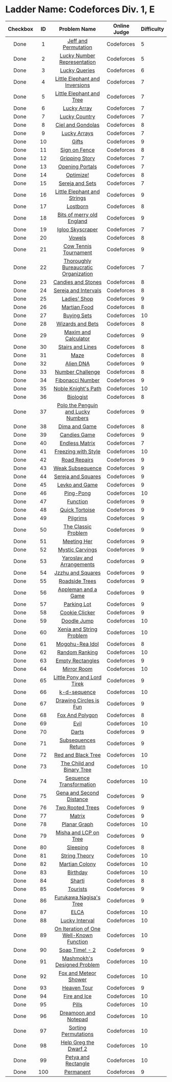 # Ladder Name: Codeforces Div. 1, E

| Checkbox | ID  | Problem Name | Online Judge | Difficulty |
|---|:---:|:---:|---|---|
|<img src="https://a2oj.thao.pw/?handle=T--&url=http%3A//codeforces.com/problemset/problem/351/E" width="13px"/> Done|1|[Jeff and Permutation](http://codeforces.com/problemset/problem/351/E)|Codeforces|5|
|<img src="https://a2oj.thao.pw/?handle=T--&url=http%3A//codeforces.com/problemset/problem/354/E" width="13px"/> Done|2|[Lucky Number Representation](http://codeforces.com/problemset/problem/354/E)|Codeforces|5|
|<img src="https://a2oj.thao.pw/?handle=T--&url=http%3A//codeforces.com/problemset/problem/145/E" width="13px"/> Done|3|[Lucky Queries](http://codeforces.com/problemset/problem/145/E)|Codeforces|6|
|<img src="https://a2oj.thao.pw/?handle=T--&url=http%3A//codeforces.com/problemset/problem/220/E" width="13px"/> Done|4|[Little Elephant and Inversions](http://codeforces.com/problemset/problem/220/E)|Codeforces|7|
|<img src="https://a2oj.thao.pw/?handle=T--&url=http%3A//codeforces.com/problemset/problem/258/E" width="13px"/> Done|5|[Little Elephant and Tree](http://codeforces.com/problemset/problem/258/E)|Codeforces|7|
|<img src="https://a2oj.thao.pw/?handle=T--&url=http%3A//codeforces.com/problemset/problem/121/E" width="13px"/> Done|6|[Lucky Array](http://codeforces.com/problemset/problem/121/E)|Codeforces|7|
|<img src="https://a2oj.thao.pw/?handle=T--&url=http%3A//codeforces.com/problemset/problem/95/E" width="13px"/> Done|7|[Lucky Country](http://codeforces.com/problemset/problem/95/E)|Codeforces|7|
|<img src="https://a2oj.thao.pw/?handle=T--&url=http%3A//codeforces.com/problemset/problem/321/E" width="13px"/> Done|8|[Ciel and Gondolas](http://codeforces.com/problemset/problem/321/E)|Codeforces|8|
|<img src="https://a2oj.thao.pw/?handle=T--&url=http%3A//codeforces.com/problemset/problem/256/E" width="13px"/> Done|9|[Lucky Arrays](http://codeforces.com/problemset/problem/256/E)|Codeforces|7|
|<img src="https://a2oj.thao.pw/?handle=T--&url=http%3A//codeforces.com/problemset/problem/229/E" width="13px"/> Done|10|[Gifts](http://codeforces.com/problemset/problem/229/E)|Codeforces|9|
|<img src="https://a2oj.thao.pw/?handle=T--&url=http%3A//codeforces.com/problemset/problem/484/E" width="13px"/> Done|11|[Sign on Fence](http://codeforces.com/problemset/problem/484/E)|Codeforces|8|
|<img src="https://a2oj.thao.pw/?handle=T--&url=http%3A//codeforces.com/problemset/problem/198/E" width="13px"/> Done|12|[Gripping Story](http://codeforces.com/problemset/problem/198/E)|Codeforces|7|
|<img src="https://a2oj.thao.pw/?handle=T--&url=http%3A//codeforces.com/problemset/problem/196/E" width="13px"/> Done|13|[Opening Portals](http://codeforces.com/problemset/problem/196/E)|Codeforces|7|
|<img src="https://a2oj.thao.pw/?handle=T--&url=http%3A//codeforces.com/problemset/problem/338/E" width="13px"/> Done|14|[Optimize!](http://codeforces.com/problemset/problem/338/E)|Codeforces|8|
|<img src="https://a2oj.thao.pw/?handle=T--&url=http%3A//codeforces.com/problemset/problem/425/E" width="13px"/> Done|15|[Sereja and Sets](http://codeforces.com/problemset/problem/425/E)|Codeforces|7|
|<img src="https://a2oj.thao.pw/?handle=T--&url=http%3A//codeforces.com/problemset/problem/204/E" width="13px"/> Done|16|[Little Elephant and Strings](http://codeforces.com/problemset/problem/204/E)|Codeforces|9|
|<img src="https://a2oj.thao.pw/?handle=T--&url=http%3A//codeforces.com/problemset/problem/93/E" width="13px"/> Done|17|[Lostborn](http://codeforces.com/problemset/problem/93/E)|Codeforces|8|
|<img src="https://a2oj.thao.pw/?handle=T--&url=http%3A//codeforces.com/problemset/problem/132/E" width="13px"/> Done|18|[Bits of merry old England](http://codeforces.com/problemset/problem/132/E)|Codeforces|9|
|<img src="https://a2oj.thao.pw/?handle=T--&url=http%3A//codeforces.com/problemset/problem/91/E" width="13px"/> Done|19|[Igloo Skyscraper](http://codeforces.com/problemset/problem/91/E)|Codeforces|7|
|<img src="https://a2oj.thao.pw/?handle=T--&url=http%3A//codeforces.com/problemset/problem/383/E" width="13px"/> Done|20|[Vowels](http://codeforces.com/problemset/problem/383/E)|Codeforces|8|
|<img src="https://a2oj.thao.pw/?handle=T--&url=http%3A//codeforces.com/problemset/problem/283/E" width="13px"/> Done|21|[Cow Tennis Tournament](http://codeforces.com/problemset/problem/283/E)|Codeforces|9|
|<img src="https://a2oj.thao.pw/?handle=T--&url=http%3A//codeforces.com/problemset/problem/201/E" width="13px"/> Done|22|[Thoroughly Bureaucratic Organization](http://codeforces.com/problemset/problem/201/E)|Codeforces|7|
|<img src="https://a2oj.thao.pw/?handle=T--&url=http%3A//codeforces.com/problemset/problem/101/E" width="13px"/> Done|23|[Candies and Stones](http://codeforces.com/problemset/problem/101/E)|Codeforces|8|
|<img src="https://a2oj.thao.pw/?handle=T--&url=http%3A//codeforces.com/problemset/problem/367/E" width="13px"/> Done|24|[Sereja and Intervals](http://codeforces.com/problemset/problem/367/E)|Codeforces|8|
|<img src="https://a2oj.thao.pw/?handle=T--&url=http%3A//codeforces.com/problemset/problem/286/E" width="13px"/> Done|25|[Ladies' Shop](http://codeforces.com/problemset/problem/286/E)|Codeforces|9|
|<img src="https://a2oj.thao.pw/?handle=T--&url=http%3A//codeforces.com/problemset/problem/77/E" width="13px"/> Done|26|[Martian Food](http://codeforces.com/problemset/problem/77/E)|Codeforces|8|
|<img src="https://a2oj.thao.pw/?handle=T--&url=http%3A//codeforces.com/problemset/problem/103/E" width="13px"/> Done|27|[Buying Sets](http://codeforces.com/problemset/problem/103/E)|Codeforces|10|
|<img src="https://a2oj.thao.pw/?handle=T--&url=http%3A//codeforces.com/problemset/problem/167/E" width="13px"/> Done|28|[Wizards and Bets](http://codeforces.com/problemset/problem/167/E)|Codeforces|8|
|<img src="https://a2oj.thao.pw/?handle=T--&url=http%3A//codeforces.com/problemset/problem/261/E" width="13px"/> Done|29|[Maxim and Calculator](http://codeforces.com/problemset/problem/261/E)|Codeforces|9|
|<img src="https://a2oj.thao.pw/?handle=T--&url=http%3A//codeforces.com/problemset/problem/498/E" width="13px"/> Done|30|[Stairs and Lines](http://codeforces.com/problemset/problem/498/E)|Codeforces|8|
|<img src="https://a2oj.thao.pw/?handle=T--&url=http%3A//codeforces.com/problemset/problem/123/E" width="13px"/> Done|31|[Maze](http://codeforces.com/problemset/problem/123/E)|Codeforces|8|
|<img src="https://a2oj.thao.pw/?handle=T--&url=http%3A//codeforces.com/problemset/problem/217/E" width="13px"/> Done|32|[Alien DNA](http://codeforces.com/problemset/problem/217/E)|Codeforces|9|
|<img src="https://a2oj.thao.pw/?handle=T--&url=http%3A//codeforces.com/problemset/problem/235/E" width="13px"/> Done|33|[Number Challenge](http://codeforces.com/problemset/problem/235/E)|Codeforces|8|
|<img src="https://a2oj.thao.pw/?handle=T--&url=http%3A//codeforces.com/problemset/problem/193/E" width="13px"/> Done|34|[Fibonacci Number](http://codeforces.com/problemset/problem/193/E)|Codeforces|9|
|<img src="https://a2oj.thao.pw/?handle=T--&url=http%3A//codeforces.com/problemset/problem/226/E" width="13px"/> Done|35|[Noble Knight's Path](http://codeforces.com/problemset/problem/226/E)|Codeforces|10|
|<img src="https://a2oj.thao.pw/?handle=T--&url=http%3A//codeforces.com/problemset/problem/311/E" width="13px"/> Done|36|[Biologist](http://codeforces.com/problemset/problem/311/E)|Codeforces|8|
|<img src="https://a2oj.thao.pw/?handle=T--&url=http%3A//codeforces.com/problemset/problem/288/E" width="13px"/> Done|37|[Polo the Penguin and Lucky Numbers](http://codeforces.com/problemset/problem/288/E)|Codeforces|9|
|<img src="https://a2oj.thao.pw/?handle=T--&url=http%3A//codeforces.com/problemset/problem/273/E" width="13px"/> Done|38|[Dima and Game](http://codeforces.com/problemset/problem/273/E)|Codeforces|8|
|<img src="https://a2oj.thao.pw/?handle=T--&url=http%3A//codeforces.com/problemset/problem/341/E" width="13px"/> Done|39|[Candies Game](http://codeforces.com/problemset/problem/341/E)|Codeforces|9|
|<img src="https://a2oj.thao.pw/?handle=T--&url=http%3A//codeforces.com/problemset/problem/249/E" width="13px"/> Done|40|[Endless Matrix](http://codeforces.com/problemset/problem/249/E)|Codeforces|7|
|<img src="https://a2oj.thao.pw/?handle=T--&url=http%3A//codeforces.com/problemset/problem/150/E" width="13px"/> Done|41|[Freezing with Style](http://codeforces.com/problemset/problem/150/E)|Codeforces|10|
|<img src="https://a2oj.thao.pw/?handle=T--&url=http%3A//codeforces.com/problemset/problem/240/E" width="13px"/> Done|42|[Road Repairs](http://codeforces.com/problemset/problem/240/E)|Codeforces|9|
|<img src="https://a2oj.thao.pw/?handle=T--&url=http%3A//codeforces.com/problemset/problem/135/E" width="13px"/> Done|43|[Weak Subsequence](http://codeforces.com/problemset/problem/135/E)|Codeforces|9|
|<img src="https://a2oj.thao.pw/?handle=T--&url=http%3A//codeforces.com/problemset/problem/314/E" width="13px"/> Done|44|[Sereja and Squares](http://codeforces.com/problemset/problem/314/E)|Codeforces|9|
|<img src="https://a2oj.thao.pw/?handle=T--&url=http%3A//codeforces.com/problemset/problem/360/E" width="13px"/> Done|45|[Levko and Game](http://codeforces.com/problemset/problem/360/E)|Codeforces|9|
|<img src="https://a2oj.thao.pw/?handle=T--&url=http%3A//codeforces.com/problemset/problem/319/E" width="13px"/> Done|46|[Ping-Pong](http://codeforces.com/problemset/problem/319/E)|Codeforces|10|
|<img src="https://a2oj.thao.pw/?handle=T--&url=http%3A//codeforces.com/problemset/problem/455/E" width="13px"/> Done|47|[Function](http://codeforces.com/problemset/problem/455/E)|Codeforces|9|
|<img src="https://a2oj.thao.pw/?handle=T--&url=http%3A//codeforces.com/problemset/problem/232/E" width="13px"/> Done|48|[Quick Tortoise](http://codeforces.com/problemset/problem/232/E)|Codeforces|9|
|<img src="https://a2oj.thao.pw/?handle=T--&url=http%3A//codeforces.com/problemset/problem/348/E" width="13px"/> Done|49|[Pilgrims](http://codeforces.com/problemset/problem/348/E)|Codeforces|9|
|<img src="https://a2oj.thao.pw/?handle=T--&url=http%3A//codeforces.com/problemset/problem/464/E" width="13px"/> Done|50|[The Classic Problem](http://codeforces.com/problemset/problem/464/E)|Codeforces|9|
|<img src="https://a2oj.thao.pw/?handle=T--&url=http%3A//codeforces.com/problemset/problem/238/E" width="13px"/> Done|51|[Meeting Her](http://codeforces.com/problemset/problem/238/E)|Codeforces|9|
|<img src="https://a2oj.thao.pw/?handle=T--&url=http%3A//codeforces.com/problemset/problem/297/E" width="13px"/> Done|52|[Mystic Carvings](http://codeforces.com/problemset/problem/297/E)|Codeforces|9|
|<img src="https://a2oj.thao.pw/?handle=T--&url=http%3A//codeforces.com/problemset/problem/301/E" width="13px"/> Done|53|[Yaroslav and Arrangements](http://codeforces.com/problemset/problem/301/E)|Codeforces|9|
|<img src="https://a2oj.thao.pw/?handle=T--&url=http%3A//codeforces.com/problemset/problem/449/E" width="13px"/> Done|54|[Jzzhu and Squares](http://codeforces.com/problemset/problem/449/E)|Codeforces|9|
|<img src="https://a2oj.thao.pw/?handle=T--&url=http%3A//codeforces.com/problemset/problem/264/E" width="13px"/> Done|55|[Roadside Trees](http://codeforces.com/problemset/problem/264/E)|Codeforces|9|
|<img src="https://a2oj.thao.pw/?handle=T--&url=http%3A//codeforces.com/problemset/problem/461/E" width="13px"/> Done|56|[Appleman and a Game](http://codeforces.com/problemset/problem/461/E)|Codeforces|9|
|<img src="https://a2oj.thao.pw/?handle=T--&url=http%3A//codeforces.com/problemset/problem/480/E" width="13px"/> Done|57|[Parking Lot](http://codeforces.com/problemset/problem/480/E)|Codeforces|9|
|<img src="https://a2oj.thao.pw/?handle=T--&url=http%3A//codeforces.com/problemset/problem/377/E" width="13px"/> Done|58|[Cookie Clicker](http://codeforces.com/problemset/problem/377/E)|Codeforces|9|
|<img src="https://a2oj.thao.pw/?handle=T--&url=http%3A//codeforces.com/problemset/problem/346/E" width="13px"/> Done|59|[Doodle Jump](http://codeforces.com/problemset/problem/346/E)|Codeforces|10|
|<img src="https://a2oj.thao.pw/?handle=T--&url=http%3A//codeforces.com/problemset/problem/356/E" width="13px"/> Done|60|[Xenia and String Problem](http://codeforces.com/problemset/problem/356/E)|Codeforces|10|
|<img src="https://a2oj.thao.pw/?handle=T--&url=http%3A//codeforces.com/problemset/problem/87/E" width="13px"/> Done|61|[Mogohu-Rea Idol](http://codeforces.com/problemset/problem/87/E)|Codeforces|8|
|<img src="https://a2oj.thao.pw/?handle=T--&url=http%3A//codeforces.com/problemset/problem/303/E" width="13px"/> Done|62|[Random Ranking](http://codeforces.com/problemset/problem/303/E)|Codeforces|10|
|<img src="https://a2oj.thao.pw/?handle=T--&url=http%3A//codeforces.com/problemset/problem/364/E" width="13px"/> Done|63|[Empty Rectangles](http://codeforces.com/problemset/problem/364/E)|Codeforces|9|
|<img src="https://a2oj.thao.pw/?handle=T--&url=http%3A//codeforces.com/problemset/problem/274/E" width="13px"/> Done|64|[Mirror Room](http://codeforces.com/problemset/problem/274/E)|Codeforces|10|
|<img src="https://a2oj.thao.pw/?handle=T--&url=http%3A//codeforces.com/problemset/problem/453/E" width="13px"/> Done|65|[Little Pony and Lord Tirek](http://codeforces.com/problemset/problem/453/E)|Codeforces|9|
|<img src="https://a2oj.thao.pw/?handle=T--&url=http%3A//codeforces.com/problemset/problem/407/E" width="13px"/> Done|66|[k-d-sequence](http://codeforces.com/problemset/problem/407/E)|Codeforces|10|
|<img src="https://a2oj.thao.pw/?handle=T--&url=http%3A//codeforces.com/problemset/problem/372/E" width="13px"/> Done|67|[Drawing Circles is Fun](http://codeforces.com/problemset/problem/372/E)|Codeforces|9|
|<img src="https://a2oj.thao.pw/?handle=T--&url=http%3A//codeforces.com/problemset/problem/512/E" width="13px"/> Done|68|[Fox And Polygon](http://codeforces.com/problemset/problem/512/E)|Codeforces|8|
|<img src="https://a2oj.thao.pw/?handle=T--&url=http%3A//codeforces.com/problemset/problem/329/E" width="13px"/> Done|69|[Evil](http://codeforces.com/problemset/problem/329/E)|Codeforces|10|
|<img src="https://a2oj.thao.pw/?handle=T--&url=http%3A//codeforces.com/problemset/problem/107/E" width="13px"/> Done|70|[Darts](http://codeforces.com/problemset/problem/107/E)|Codeforces|9|
|<img src="https://a2oj.thao.pw/?handle=T--&url=http%3A//codeforces.com/problemset/problem/497/E" width="13px"/> Done|71|[Subsequences Return](http://codeforces.com/problemset/problem/497/E)|Codeforces|9|
|<img src="https://a2oj.thao.pw/?handle=T--&url=http%3A//codeforces.com/problemset/problem/375/E" width="13px"/> Done|72|[Red and Black Tree](http://codeforces.com/problemset/problem/375/E)|Codeforces|10|
|<img src="https://a2oj.thao.pw/?handle=T--&url=http%3A//codeforces.com/problemset/problem/438/E" width="13px"/> Done|73|[The Child and Binary Tree](http://codeforces.com/problemset/problem/438/E)|Codeforces|10|
|<img src="https://a2oj.thao.pw/?handle=T--&url=http%3A//codeforces.com/problemset/problem/280/E" width="13px"/> Done|74|[Sequence Transformation](http://codeforces.com/problemset/problem/280/E)|Codeforces|10|
|<img src="https://a2oj.thao.pw/?handle=T--&url=http%3A//codeforces.com/problemset/problem/442/E" width="13px"/> Done|75|[Gena and Second Distance](http://codeforces.com/problemset/problem/442/E)|Codeforces|9|
|<img src="https://a2oj.thao.pw/?handle=T--&url=http%3A//codeforces.com/problemset/problem/403/E" width="13px"/> Done|76|[Two Rooted Trees](http://codeforces.com/problemset/problem/403/E)|Codeforces|9|
|<img src="https://a2oj.thao.pw/?handle=T--&url=http%3A//codeforces.com/problemset/problem/243/E" width="13px"/> Done|77|[Matrix](http://codeforces.com/problemset/problem/243/E)|Codeforces|9|
|<img src="https://a2oj.thao.pw/?handle=T--&url=http%3A//codeforces.com/problemset/problem/223/E" width="13px"/> Done|78|[Planar Graph](http://codeforces.com/problemset/problem/223/E)|Codeforces|10|
|<img src="https://a2oj.thao.pw/?handle=T--&url=http%3A//codeforces.com/problemset/problem/504/E" width="13px"/> Done|79|[Misha and LCP on Tree](http://codeforces.com/problemset/problem/504/E)|Codeforces|9|
|<img src="https://a2oj.thao.pw/?handle=T--&url=http%3A//codeforces.com/problemset/problem/113/E" width="13px"/> Done|80|[Sleeping](http://codeforces.com/problemset/problem/113/E)|Codeforces|8|
|<img src="https://a2oj.thao.pw/?handle=T--&url=http%3A//codeforces.com/problemset/problem/269/E" width="13px"/> Done|81|[String Theory](http://codeforces.com/problemset/problem/269/E)|Codeforces|10|
|<img src="https://a2oj.thao.pw/?handle=T--&url=http%3A//codeforces.com/problemset/problem/154/E" width="13px"/> Done|82|[Martian Colony](http://codeforces.com/problemset/problem/154/E)|Codeforces|10|
|<img src="https://a2oj.thao.pw/?handle=T--&url=http%3A//codeforces.com/problemset/problem/128/E" width="13px"/> Done|83|[Birthday](http://codeforces.com/problemset/problem/128/E)|Codeforces|10|
|<img src="https://a2oj.thao.pw/?handle=T--&url=http%3A//codeforces.com/problemset/problem/494/E" width="13px"/> Done|84|[Sharti](http://codeforces.com/problemset/problem/494/E)|Codeforces|8|
|<img src="https://a2oj.thao.pw/?handle=T--&url=http%3A//codeforces.com/problemset/problem/487/E" width="13px"/> Done|85|[Tourists](http://codeforces.com/problemset/problem/487/E)|Codeforces|9|
|<img src="https://a2oj.thao.pw/?handle=T--&url=http%3A//codeforces.com/problemset/problem/434/E" width="13px"/> Done|86|[Furukawa Nagisa's Tree](http://codeforces.com/problemset/problem/434/E)|Codeforces|9|
|<img src="https://a2oj.thao.pw/?handle=T--&url=http%3A//codeforces.com/problemset/problem/482/E" width="13px"/> Done|87|[ELCA](http://codeforces.com/problemset/problem/482/E)|Codeforces|10|
|<img src="https://a2oj.thao.pw/?handle=T--&url=http%3A//codeforces.com/problemset/problem/109/E" width="13px"/> Done|88|[Lucky Interval](http://codeforces.com/problemset/problem/109/E)|Codeforces|10|
|<img src="https://a2oj.thao.pw/?handle=T--&url=http%3A//codeforces.com/problemset/problem/396/E" width="13px"/> Done|89|[On Iteration of One Well-Known Function](http://codeforces.com/problemset/problem/396/E)|Codeforces|10|
|<img src="https://a2oj.thao.pw/?handle=T--&url=http%3A//codeforces.com/problemset/problem/185/E" width="13px"/> Done|90|[Soap Time! - 2](http://codeforces.com/problemset/problem/185/E)|Codeforces|9|
|<img src="https://a2oj.thao.pw/?handle=T--&url=http%3A//codeforces.com/problemset/problem/414/E" width="13px"/> Done|91|[Mashmokh's Designed Problem](http://codeforces.com/problemset/problem/414/E)|Codeforces|10|
|<img src="https://a2oj.thao.pw/?handle=T--&url=http%3A//codeforces.com/problemset/problem/388/E" width="13px"/> Done|92|[Fox and Meteor Shower](http://codeforces.com/problemset/problem/388/E)|Codeforces|10|
|<img src="https://a2oj.thao.pw/?handle=T--&url=http%3A//codeforces.com/problemset/problem/187/E" width="13px"/> Done|93|[Heaven Tour](http://codeforces.com/problemset/problem/187/E)|Codeforces|9|
|<img src="https://a2oj.thao.pw/?handle=T--&url=http%3A//codeforces.com/problemset/problem/89/E" width="13px"/> Done|94|[Fire and Ice](http://codeforces.com/problemset/problem/89/E)|Codeforces|10|
|<img src="https://a2oj.thao.pw/?handle=T--&url=http%3A//codeforces.com/problemset/problem/126/E" width="13px"/> Done|95|[Pills](http://codeforces.com/problemset/problem/126/E)|Codeforces|10|
|<img src="https://a2oj.thao.pw/?handle=T--&url=http%3A//codeforces.com/problemset/problem/477/E" width="13px"/> Done|96|[Dreamoon and Notepad](http://codeforces.com/problemset/problem/477/E)|Codeforces|10|
|<img src="https://a2oj.thao.pw/?handle=T--&url=http%3A//codeforces.com/problemset/problem/398/E" width="13px"/> Done|97|[Sorting Permutations](http://codeforces.com/problemset/problem/398/E)|Codeforces|10|
|<img src="https://a2oj.thao.pw/?handle=T--&url=http%3A//codeforces.com/problemset/problem/142/E" width="13px"/> Done|98|[Help Greg the Dwarf 2](http://codeforces.com/problemset/problem/142/E)|Codeforces|10|
|<img src="https://a2oj.thao.pw/?handle=T--&url=http%3A//codeforces.com/problemset/problem/111/E" width="13px"/> Done|99|[Petya and Rectangle](http://codeforces.com/problemset/problem/111/E)|Codeforces|10|
|<img src="https://a2oj.thao.pw/?handle=T--&url=http%3A//codeforces.com/problemset/problem/468/E" width="13px"/> Done|100|[Permanent](http://codeforces.com/problemset/problem/468/E)|Codeforces|9|
